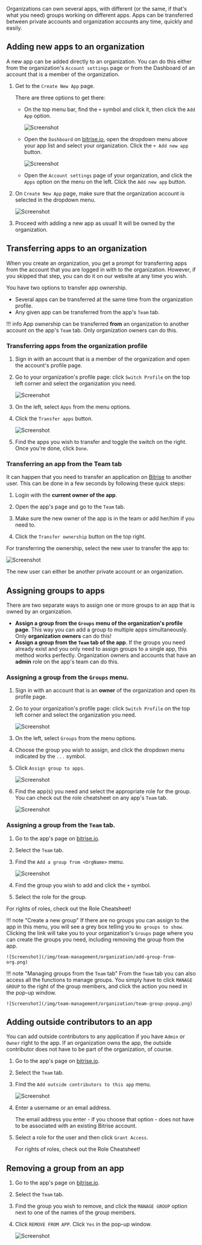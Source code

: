 Organizations can own several apps, with different (or the same, if that's what you need) groups working on different apps. Apps can be transferred between private accounts and organization accounts any time, quickly and easily.

## Adding new apps to an organization

A new app can be added directly to an organization. You can do this either from the organization's `Account settings` page or from the Dashboard of an account that is a member of the organization.

1. Get to the `Create New App` page.

    There are three options to get there:

    - On the top menu bar, find the `+` symbol and click it, then click the `Add App` option.

        ![Screenshot](/img/team-management/organization/add-org.png)

    - Open the `Dashboard` on [bitrise.io](https://www.bitrise.io), open the dropdown menu above your app list and select your organization. Click the `+ Add new app` button.

        ![Screenshot](/img/team-management/organization/add-new-app-org.png)

    - Open the `Account settings` page of your organization, and click the `Apps` option on the menu on the left. Click the `Add new app` button.

1. On `Create New App` page, make sure that the organization account is selected in the dropdown menu.

    ![Screenshot](/img/team-management/organization/add-app-screen.png)

1. Proceed with adding a new app as usual! It will be owned by the organization.

## Transferring apps to an organization

When you create an organization, you get a prompt for transferring apps from the account that you are logged in with to the organization. However, if you skipped that step, you can do it on our website at any time you wish.

You have two options to transfer app ownership.
- Several apps can be transferred at the same time from the organization profile.
- Any given app can be transferred from the app's `Team` tab.

!!! info
    App ownership can be transferred __from__ an organization to another account on the app's `Team` tab. Only organization owners can do this. 

### Transferring apps from the organization profile

1. Sign in with an account that is a member of the organization and open the account's profile page.

1. Go to your organization's profile page: click `Switch Profile` on the top left corner and select the organization you need.

    ![Screenshot](/img/team-management/organization/switch-profile-2.png)

1. On the left, select `Apps` from the menu options.

1. Click the `Transfer apps` button.

    ![Screenshot](/img/team-management/organization/transfer-app-org.png)

1. Find the apps you wish to transfer and toggle the switch on the right. Once you're done, click `Done`.

### Transferring an app from the Team tab

It can happen that you need to transfer an application on [Bitrise](https://www.bitrise.io) to another user. This can be done in a few seconds by following these quick steps:

1. Login with the **current owner of the app**.

2. Open the app's page and go to the `Team` tab.

3. Make sure the new owner of the app is in the team or add her/him if you need to.

4. Click the `Transfer ownership` button on the top right.

For transferring the ownership, select the new user to transfer the app to:

![Screenshot](/img/team-management/transfering-ownership.png)

The new user can either be another private account or an organization.

## Assigning groups to apps

There are two separate ways to assign one or more groups to an app that is owned by an organization.

- __Assign a group from the `Groups` menu of the organization's profile page__. This way you can add a group to multiple apps simultaneously. Only __organization owners__ can do this!
- __Assign a group from the `Team` tab of the app__. If the groups you need already exist and you only need to assign groups to a single app, this method works perfectly. Organization owners and accounts that have an __admin__ role on the app's team can do this.

### Assigning a group from the `Groups` menu.

1. Sign in with an account that is an __owner__ of the organization and open its profile page.

1. Go to your organization's profile page: click `Switch Profile` on the top left corner and select the organization you need.

    ![Screenshot](/img/team-management/organization/switch-profile-2.png)

1. On the left, select `Groups` from the menu options.

1. Choose the group you wish to assign, and click the dropdown menu indicated by the `...` symbol.

1. Click `Assign group to apps`.

    ![Screenshot](/img/team-management/organization/assign-group-to-apps.png)

1. Find the app(s) you need and select the appropriate role for the group. You can check out the role cheatsheet on any app's `Team` tab.

    ![Screenshot](/img/team-management/organization/assign-group-popup.png)

### Assigning a group from the `Team` tab.

1. Go to the app's page on [bitrise.io](https://www.bitrise.io).

1. Select the `Team` tab.

1. Find the `Add a group from <OrgName>` menu.

    ![Screenshot](/img/team-management/organization/add-group-org.png)

1. Find the group you wish to add and click the `+` symbol.

1. Select the role for the group.

For rights of roles, check out the Role Cheatsheet!

!!! note "Create a new group"
    If there are no groups you can assign to the app in this menu, you will see a grey box telling you `No groups to show`. Clicking the link will take you to your organization's `Groups` page where you can create the groups you need, including removing the group from the app.

    ![Screenshot](/img/team-management/organization/add-group-from-org.png)

!!! note "Managing groups from the `Team` tab"
    From the `Team` tab you can also access all the functions to manage groups. You simply have to click `MANAGE GROUP` to the right of the group members, and click the action you need in the pop-up window.

    ![Screenshot](/img/team-management/organization/team-group-popup.png)    

## Adding outside contributors to an app

You can add outside contributors to any application if you have `Admin` or `Owner` right to the app. If an organization owns the app, the outside contributor does not have to be part of the organization, of course.

1. Go to the app's page on [bitrise.io](https://www.bitrise.io).

1. Select the `Team` tab.

1. Find the `Add outside contributors to this app` menu.

    ![Screenshot](/img/team-management/organization/add-contributors.png)

1. Enter a username or an email address.

    The email address you enter - if you choose that option - does not have to be associated with an existing Bitrise account.

1. Select a role for the user and then click `Grant Access`.

    For rights of roles, check out the Role Cheatsheet!

## Removing a group from an app

1. Go to the app's page on [bitrise.io](https://www.bitrise.io).

1. Select the `Team` tab.

1. Find the group you wish to remove, and click the `MANAGE GROUP` option next to one of the names of the group members.

1. Click `REMOVE FROM APP`. Click `Yes` in the pop-up window.

    ![Screenshot](/img/team-management/organization/team-group-popup.png)
